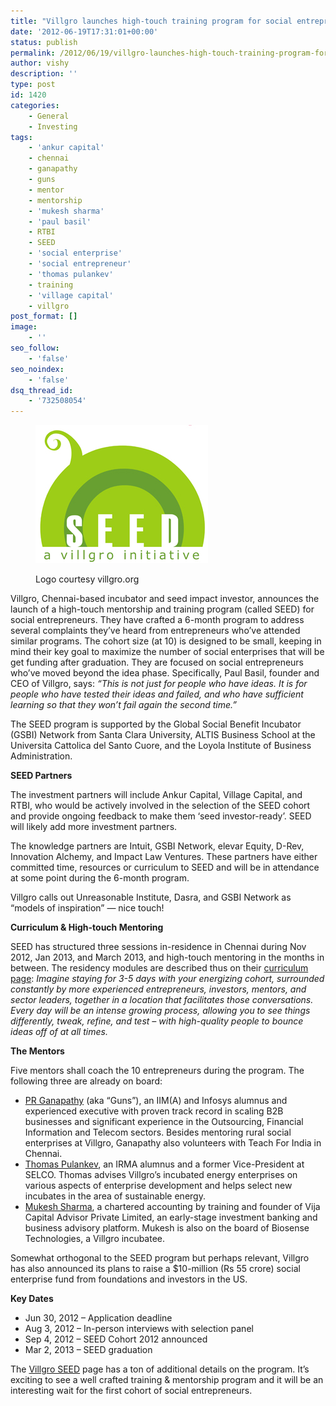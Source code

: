 ```yaml
---
title: "Villgro launches high-touch training program for social entrepreneurs"
date: '2012-06-19T17:31:01+00:00'
status: publish
permalink: /2012/06/19/villgro-launches-high-touch-training-program-for-social-entrepreneurs
author: vishy
description: ''
type: post
id: 1420
categories:
    - General
    - Investing
tags:
    - 'ankur capital'
    - chennai
    - ganapathy
    - guns
    - mentor
    - mentorship
    - 'mukesh sharma'
    - 'paul basil'
    - RTBI
    - SEED
    - 'social enterprise'
    - 'social entrepreneur'
    - 'thomas pulankev'
    - training
    - 'village capital'
    - villgro
post_format: []
image:
    - ''
seo_follow:
    - 'false'
seo_noindex:
    - 'false'
dsq_thread_id:
    - '732508054'
---
```

<figure aria-describedby="caption-attachment-1429" class="wp-caption alignleft" id="attachment_1429" style="width: 276px">

[![](../../../../uploads/2012/06/villgro_seed1.png "villgro_seed1")](../../../../uploads/2012/06/villgro_seed1.png)<figcaption class="wp-caption-text" id="caption-attachment-1429">Logo courtesy villgro.org</figcaption></figure>

Villgro, Chennai-based incubator and seed impact investor, announces the launch of a high-touch mentorship and training program (called SEED) for social entrepreneurs. They have crafted a 6-month program to address several complaints they’ve heard from entrepreneurs who’ve attended similar programs. The cohort size (at 10) is designed to be small, keeping in mind their key goal to maximize the number of social enterprises that will be get funding after graduation. They are focused on social entrepreneurs who’ve moved beyond the idea phase. Specifically, Paul Basil, founder and CEO of Villgro, says: *“This is not just for people who have ideas. It is for people who have tested their ideas and failed, and who have sufficient learning so that they won’t fail again the second time.”*

The SEED program is supported by the Global Social Benefit Incubator (GSBI) Network from Santa Clara University, ALTIS Business School at the Universita Cattolica del Santo Cuore, and the Loyola Institute of Business Administration.

**SEED Partners**

The investment partners will include Ankur Capital, Village Capital, and RTBI, who would be actively involved in the selection of the SEED cohort and provide ongoing feedback to make them ‘seed investor-ready’. SEED will likely add more investment partners.

The knowledge partners are Intuit, GSBI Network, elevar Equity, D-Rev, Innovation Alchemy, and Impact Law Ventures. These partners have either committed time, resources or curriculum to SEED and will be in attendance at some point during the 6-month program.

Villgro calls out Unreasonable Institute, Dasra, and GSBI Network as “models of inspiration” — nice touch!

**Curriculum &amp; High-touch Mentoring**

SEED has structured three sessions in-residence in Chennai during Nov 2012, Jan 2013, and March 2013, and high-touch mentoring in the months in between. The residency modules are described thus on their [curriculum page](http://villgro.org/index.php?option=com_content&view=article&id=169&Itemid=140): *Imagine staying for 3-5 days with your energizing cohort, surrounded constantly by more experienced entrepreneurs, investors, mentors, and sector leaders, together in a location that facilitates those conversations. Every day will be an intense growing process, allowing you to see things differently, tweak, refine, and test – with high-quality people to bounce ideas off of at all times.*

**The Mentors**

Five mentors shall coach the 10 entrepreneurs during the program. The following three are already on board:

- <span style="text-decoration: underline;">PR Ganapathy</span> (aka “Guns”), an IIM(A) and Infosys alumnus and experienced executive with proven track record in scaling B2B businesses and significant experience in the Outsourcing, Financial Information and Telecom sectors. Besides mentoring rural social enterprises at Villgro, Ganapathy also volunteers with Teach For India in Chennai.
- <span style="text-decoration: underline;">Thomas Pulankev</span>, an IRMA alumnus and a former Vice-President at SELCO. Thomas advises Villgro’s incubated energy enterprises on various aspects of enterprise development and helps select new incubates in the area of sustainable energy.
- <span style="text-decoration: underline;">Mukesh Sharma</span>, a chartered accounting by training and founder of Vija Capital Advisor Private Limited, an early-stage investment banking and business advisory platform. Mukesh is also on the board of Biosense Technologies, a Villgro incubatee.

Somewhat orthogonal to the SEED program but perhaps relevant, Villgro has also announced its plans to raise a $10-million (Rs 55 crore) social enterprise fund from foundations and investors in the US.

**Key Dates**

- Jun 30, 2012 – Application deadline
- Aug 3, 2012 – In-person interviews with selection panel
- Sep 4, 2012 – SEED Cohort 2012 announced
- Mar 2, 2013 – SEED graduation

The [Villgro SEED](http://villgro.org/index.php?option=com_content&view=article&id=160&Itemid=139) page has a ton of additional details on the program. It’s exciting to see a well crafted training &amp; mentorship program and it will be an interesting wait for the first cohort of social entrepreneurs.